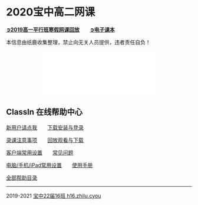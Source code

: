 # 2020宝中高二网课

[**➲2019高一平行班寒假网课回放**](2019replay)　　[**➲电子课本**](ebook)

本信息由纸鹿收集整理，禁止向无关人员提供，违者责任自负！

<iframe style="width:324px;height:120px;max-width:100%;border:none;display:block;margin:auto" src="//h5.zhilu.cyou/termtimer_iframe.html" width="324" height="120"></iframe>

## ClassIn 在线帮助中心

[新用户请点我](https://help.eeo.cn/83ca)　　[下载安装与登录](https://help.eeo.cn/17d8)

[录课注意事项](https://help.eeo.cn/71c7)　　[回放观看与下载](https://help.eeo.cn/4cd4)

[客户端常用设置](https://help.eeo.cn/d980)　　[常见问题](https://help.eeo.cn/945a)

[电脑/手机/iPad常用设置](https://help.eeo.cn/c4eb)　　[使用手册](https://help.eeo.cn/8b7b)

[全部帮助目录](https://help.eeo.cn/1193)

------

2019-2021 [宝中22届16班 h16.zhilu.cyou](//h16.zhilu.cyou)
